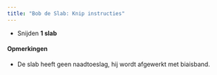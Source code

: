 ```yaml
---
title: "Bob de Slab: Knip instructies"
---
```


- Snijden **1 slab**

<Warning>

#### Opmerkingen

- De slab heeft geen naadtoeslag, hij wordt afgewerkt met biaisband.

</Warning>
